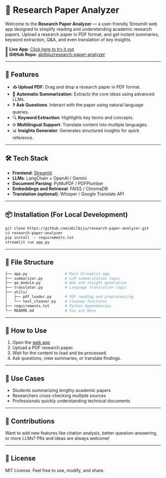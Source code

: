 
# 📄 Research Paper Analyzer

Welcome to the **Research Paper Analyzer** — a user-friendly Streamlit web app designed to simplify reading and understanding academic research papers. Upload a research paper in PDF format, and get instant summaries, keyword extraction, Q&A, and even translation of key insights.

🔗 **Live App**: [Click here to try it out](https://research-paper-analyzer-jcdseen7wpnneoa5pvu5tk.streamlit.app/)  
🔗 **GitHub Repo**: [abilbiju/research-paper-analyzer](https://github.com/abilbiju/research-paper-analyzer)

---

## 🚀 Features

- 📥 **Upload PDF**: Drag and drop a research paper in PDF format.
- 🧠 **Automatic Summarization**: Extracts the core ideas using advanced LLMs.
- ❓ **Ask Questions**: Interact with the paper using natural language queries.
- 🔍 **Keyword Extraction**: Highlights key terms and concepts.
- 🌐 **Multilingual Support**: Translate content into multiple languages.
- 📊 **Insights Generator**: Generates structured insights for quick reference.

---

## 🛠️ Tech Stack

- **Frontend**: [Streamlit](https://streamlit.io/)
- **LLMs**: LangChain + OpenAI / Gemini
- **Document Parsing**: PyMuPDF / PDFPlumber
- **Embeddings and Retrieval**: FAISS / ChromaDB
- **Translation (optional)**: Whisper / Google Translate API

---

## 📦 Installation (For Local Development)

```bash
git clone https://github.com/abilbiju/research-paper-analyzer.git
cd research-paper-analyzer
pip install -r requirements.txt
streamlit run app.py
```

---

## 📁 File Structure

```bash
├── app.py                 # Main Streamlit app
├── summarizer.py          # LLM summarization logic
├── qa_module.py           # Q&A and insight generation
├── translator.py          # Language translation logic
├── utils/
│   ├── pdf_loader.py      # PDF reading and preprocessing
│   └── text_cleaner.py    # Cleanup functions
├── requirements.txt       # Python dependencies
└── README.md              # You are here
```

---

## 🧪 How to Use

1. Open the [web app](https://research-paper-analyzer-jcdseen7wpnneoa5pvu5tk.streamlit.app/)
2. Upload a PDF research paper.
3. Wait for the content to load and be processed.
4. Ask questions, view summaries, or translate findings.

---

## 🧠 Use Cases

- Students summarizing lengthy academic papers
- Researchers cross-checking multiple sources
- Professionals quickly understanding technical documents

---

## 🤝 Contributions

Want to add new features like citation analysis, better question-answering, or more LLMs? PRs and ideas are always welcome!

---

## 📜 License

MIT License. Feel free to use, modify, and share.
